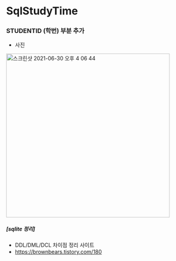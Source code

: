 # SqlStudyTime

### STUDENTID (학번) 부분 추가

+ 사진
<img width="438" alt="스크린샷 2021-06-30 오후 4 06 44" src="https://user-images.githubusercontent.com/61608298/123916939-2d7ac900-d9bd-11eb-9e3c-99186d3ff6a2.png">


##### [sqlite 정리]

+ DDL/DML/DCL 차이점 정리 사이트
+ https://brownbears.tistory.com/180



